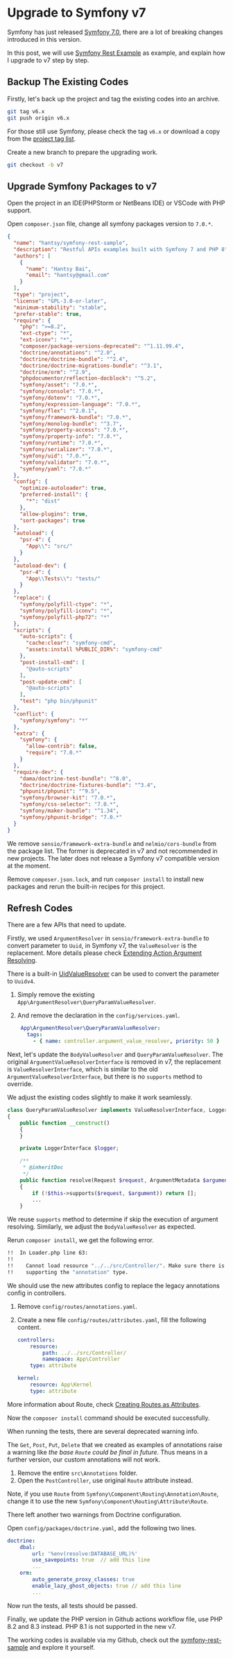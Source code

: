 # Upgrade to Symfony v7

Symfony has just released [Symfony 7.0](https://symfony.com/blog/symfony-7-0-0-released), there are a lot of breaking changes introduced in this version.

In this post, we will use [Symfony Rest Example](https://github.com/hantsy/symfony-rest-sample/t) as example, and explain how I upgrade to v7 step by step. 


## Backup The Existing Codes

Firstly, let's back up the project and tag the existing codes into an archive. 

```bash
git tag v6.x
git push origin v6.x
```
For those still use Symfony, please check the tag `v6.x` or download a copy from the [project tag list](https://github.com/hantsy/symfony-rest-sample/tags). 

Create a new branch to prepare the upgrading work.

```bash
git checkout -b v7
```

## Upgrade Symfony Packages to v7

Open the project in an IDE(PHPStorm or NetBeans IDE) or VSCode with PHP support.

Open `composer.json` file, change all symfony packages version to `7.0.*`.

```json
{
  "name": "hantsy/symfony-rest-sample",
  "description": "Restful APIs examples built with Symfony 7 and PHP 8",
  "authors": [
    {
      "name": "Hantsy Bai",
      "email": "hantsy@gmail.com"
    }
  ],
  "type": "project",
  "license": "GPL-3.0-or-later",
  "minimum-stability": "stable",
  "prefer-stable": true,
  "require": {
    "php": ">=8.2",
    "ext-ctype": "*",
    "ext-iconv": "*",
    "composer/package-versions-deprecated": "^1.11.99.4",
    "doctrine/annotations": "^2.0",
    "doctrine/doctrine-bundle": "^2.4",
    "doctrine/doctrine-migrations-bundle": "^3.1",
    "doctrine/orm": "^2.9",
    "phpdocumentor/reflection-docblock": "^5.2",
    "symfony/asset": "7.0.*",
    "symfony/console": "7.0.*",
    "symfony/dotenv": "7.0.*",
    "symfony/expression-language": "7.0.*",
    "symfony/flex": "^2.0.1",
    "symfony/framework-bundle": "7.0.*",
    "symfony/monolog-bundle": "^3.7",
    "symfony/property-access": "7.0.*",
    "symfony/property-info": "7.0.*",
    "symfony/runtime": "7.0.*",
    "symfony/serializer": "7.0.*",
    "symfony/uid": "7.0.*",
    "symfony/validator": "7.0.*",
    "symfony/yaml": "7.0.*"
  },
  "config": {
    "optimize-autoloader": true,
    "preferred-install": {
      "*": "dist"
    },
    "allow-plugins": true,
    "sort-packages": true
  },
  "autoload": {
    "psr-4": {
      "App\\": "src/"
    }
  },
  "autoload-dev": {
    "psr-4": {
      "App\\Tests\\": "tests/"
    }
  },
  "replace": {
    "symfony/polyfill-ctype": "*",
    "symfony/polyfill-iconv": "*",
    "symfony/polyfill-php72": "*"
  },
  "scripts": {
    "auto-scripts": {
      "cache:clear": "symfony-cmd",
      "assets:install %PUBLIC_DIR%": "symfony-cmd"
    },
    "post-install-cmd": [
      "@auto-scripts"
    ],
    "post-update-cmd": [
      "@auto-scripts"
    ],
    "test": "php bin/phpunit"
  },
  "conflict": {
    "symfony/symfony": "*"
  },
  "extra": {
    "symfony": {
      "allow-contrib": false,
      "require": "7.0.*"
    }
  },
  "require-dev": {
    "dama/doctrine-test-bundle": "^8.0",
    "doctrine/doctrine-fixtures-bundle": "^3.4",
    "phpunit/phpunit": "^9.5",
    "symfony/browser-kit": "7.0.*",
    "symfony/css-selector": "7.0.*",
    "symfony/maker-bundle": "^1.34",
    "symfony/phpunit-bridge": "7.0.*"
  }
}
```

We remove `sensio/framework-extra-bundle` and `nelmio/cors-bundle` from the package list. The former is deprecated in v7 and not recommended in new projects. The later does not release a Symfony v7 compatible version at the moment.

Remove `composer.json.lock`, and run `composer install` to install new packages and rerun the built-in recipes for this project.

## Refresh Codes

There are a few APIs that need to update. 

Firstly, we used `ArgumentResolver` in `sensio/framework-extra-bundle` to convert parameter to `Uuid`, in Symfony v7, the `ValueResolver` is the replacement. More details please check [Extending Action Argument Resolving](https://symfony.com/doc/current/controller/value_resolver.html#adding-a-custom-value-resolver). 

There is a built-in [UidValueResolver](https://github.com/symfony/symfony/blob/7.0/src/Symfony/Component/HttpKernel/Controller/ArgumentResolver/UidValueResolver.php) can be used to convert the parameter to `Uuidv4`. 

1. Simply remove the existing `App\ArgumentResolver\QueryParamValueResolver`. 
2. And remove the declaration in the `config/services.yaml`.
   
   ```yaml
    App\ArgumentResolver\QueryParamValueResolver:
      tags:
        - { name: controller.argument_value_resolver, priority: 50 }
   ```
Next, let's update the `BodyValueResolver` and `QueryParamValueResolver`. The original `ArgumentValueResolverInterface` is removed in v7, the replacement is `ValueResolverInterface`, which is similar to the old `ArgumentValueResolverInterface`, but there is no `supports` method to override.

We adjust the existing codes slightly to make it work seamlessly.

```php
class QueryParamValueResolver implements ValueResolverInterface, LoggerAwareInterface
{
    public function __construct()
    {
    }

    private LoggerInterface $logger;

    /**
     * @inheritDoc
     */
    public function resolve(Request $request, ArgumentMetadata $argument): iterable
    {
        if (!$this->supports($request, $argument)) return [];
        ...
    }    
```

We reuse `supports` method to determine if skip the execution of argument resolving. Similarly, we adjust the `BodyValueResolver` as expected.

Rerun `composer install`, we get the following error.

```bash
!!  In Loader.php line 63:
!!                                                                                 
!!    Cannot load resource "../../src/Controller/". Make sure there is a loader   
!!    supporting the "annotation" type.   
```

We should use the new attributes config to replace the legacy annotations config in controllers. 

1. Remove `config/routes/annotations.yaml`.
2. Create a new file `config/routes/attributes.yaml`, fill the following content.

    ```yaml
    controllers:
        resource:
            path: ../../src/Controller/
            namespace: App\Controller
        type: attribute

    kernel:
        resource: App\Kernel
        type: attribute
    ```

More information about Route, check [Creating Routes as Attributes](https://symfony.com/doc/current/routing.html#creating-routes-as-attributes).

Now the `composer install` command should be executed successfully.

When running the tests, there are several deprecated warning info.

The `Get`, `Post`, `Put`, `Delete` that we created as examples of annotations raise a warning like *the base `Route` could be final in future*. Thus means in a further version, our custom annotations will not work.

1. Remove the entire `src\Annotations` folder.
2. Open the `PostController`, use original `Route` attribute instead.

Note, if you use `Route` from `Symfony\Component\Routing\Annotation\Route`, change it to use the new `Symfony\Component\Routing\Attribute\Route`.

There left another two warnings from Doctrine configuration.

Open `config/packages/doctrine.yaml`, add the following two lines.

```yaml
doctrine:
    dbal:
        url: '%env(resolve:DATABASE_URL)%'
        use_savepoints: true  // add this line
        ...
    orm:
        auto_generate_proxy_classes: true
        enable_lazy_ghost_objects: true // add this line
        ...
```

Now run the tests, all tests should be passed.

Finally, we update the PHP version in Github actions workflow file, use PHP 8.2 and 8.3 instead. PHP 8.1 is not supported in the new v7.

The working codes is available via my Github, check out the [symfony-rest-sample](https://github.com/hantsy/symfony-rest-sample) and explore it yourself.
